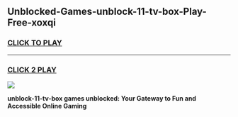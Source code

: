 
## Unblocked-Games-unblock-11-tv-box-Play-Free-xoxqi
<h3>
<a href="https://premium76.site?title=unblock-11-tv-box&ref=12A">CLICK TO PLAY</a></h3>
<hr>

<h3>
<a href="https://premium76.site?title=unblock-11-tv-box&ref=12A">CLICK 2 PLAY</a>
  
</h3>

<a href="https://premium76.site?title=unblock-11-tv-box&ref=12A"><img src="https://clearcache.store/games.png"></a>


**unblock-11-tv-box games unblocked: Your Gateway to Fun and Accessible Online Gaming**
